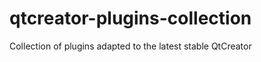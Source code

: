 qtcreator-plugins-collection
============================

Collection of plugins adapted to the latest stable QtCreator